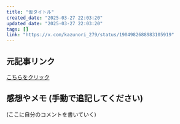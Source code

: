 ```yaml
---
title: "仮タイトル"
created_date: "2025-03-27 22:03:20"
updated_date: "2025-03-27 22:03:20"
tags: []
link: "https://x.com/kazunori_279/status/1904982688983105919"
---
```

## 元記事リンク
[こちらをクリック](https://x.com/kazunori_279/status/1904982688983105919)

## 感想やメモ (手動で追記してください)
(ここに自分のコメントを書いていく)
